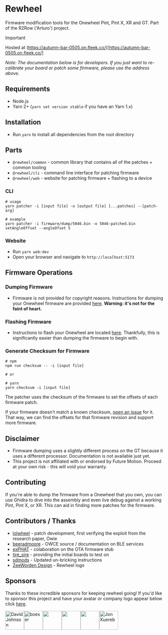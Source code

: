 # Rewheel

Firmware modification tools for the Onewheel Pint, Pint X, XR and GT. Part of the R2Row ('Arturo') project.

> [!IMPORTANT]
> Hosted at (https://autumn-bar-0505.on.fleek.co/)[https://autumn-bar-0505.on.fleek.co/]

_Note: The documentation below is for developers. If you just want to re-calibrate your board or patch some firmware, please use the address above._

## Requirements

- Node.js
- Yarn 2+ (`yarn set version stable` if you have an Yarn 1.x)

## Installation

- Run `yarn` to install all dependencies from the root directory

## Parts

- `@rewheel/common` - common library that contains all of the patches + common tooling
- `@rewheel/cli` - command line interface for patching firmware
- `@rewheel/web` - website for patching firmware + flashing to a device

### CLI

```
# usage
yarn patcher -i [input file] -o [output file] [...patches] --[patch-arg]

# example
yarn patcher -i firmware/dump/5046.bin -o 5046-patched.bin setAngleOffset --angleOfset 5
```

### Website

- Run `yarn web:dev`
- Open your browser and navigate to `http://localhost:5173`

## Firmware Operations

### Dumping Firmware

- Firmware is not provided for copyright reasons. Instructions for dumping your Onewheel firmware are provided [here](docs/DumpFirmware.md). **Warning: it's not for the faint of heart.**

### Flashing Firmware

- Instructions to flash your Onewheel are located [here](docs/FlashFirmware.md). Thankfully, this is significantly easier than dumping the firmware to begin with.

### Generate Checksum for Firmware

```
# npm
npm run checksum -- -i [input file]

# or

# yarn
yarn checksum -i [input file]
```

The patcher uses the checksum of the firmware to set the offsets of each firmware patch.

If your firmware doesn't match a known checksum, [open an issue](https://github.com/outlandnish/rewheel/issues/new?assignees=&labels=new-firmware-revision&template=support-new-firmware-revision.md&title=Add+support+for+firmware+%3Crevision%3E) for it. That way, we can find the offsets for that firmware revision and support more firmware.

## Disclaimer

- Firmware dumping uses a slightly different process on the GT because it uses a different processor. Documentation is not available just yet.
- This project is not affiliated with or endorsed by Future Motion. Proceed at your own risk - this will void your warranty.

## Contributing

If you're able to dump the firmware from a Onewheel that you own, you can use Ghidra to dive into the assembly and even live debug against a working Pint, Pint X, or XR. This can aid in finding more patches for the firmware.

## Contributors / Thanks

- [lolwheel](https://github.com/lolwheel) - patch development, first verifying the exploit from the research paper, Owie
- [beeradmoore](https://github.com/beeradmoore) - OWCE source / documentation on BLE services
- [exPHAT](https://github.com/exPhat) - colaboration on the OTA firmware stub
- [tire_sire](https://tiresire.com) - providing the initial boards to test on
- [sdmods](https://github.com/sdmods) - Updated un-bricking instructions
- [ZeeWorden Design](https://www.zeewordendesign.com/) - Rewheel logo

## Sponsors

Thanks to these incredible sponsors for keeping rewheel going! If you'd like to sponsor this project and have your avatar or company logo appear below click [here](https://github.com/sponsors/outlandnish).

<!-- sponsors --><a href="https://github.com/daaavid"><img src="https://github.com/daaavid.png" width="60px" alt="David Johnson" /></a><a href="https://github.com/cocobailey"><img src="https://github.com/cocobailey.png" width="60px" alt="boeser" /></a><a href="https://github.com/eviston47"><img src="https://github.com/eviston47.png" width="60px" alt="" /></a><a href="https://github.com/ekarios"><img src="https://github.com/ekarios.png" width="60px" alt="" /></a><a href="https://github.com/HUKF1N"><img src="https://github.com/HUKF1N.png" width="60px" alt="" /></a><a href="https://github.com/yourjelly"><img src="https://github.com/yourjelly.png" width="60px" alt="Jon Xuereb" /></a><!-- sponsors -->
